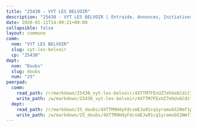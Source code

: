 ```yaml
---
title: "25430 - VYT LES BELVOIR"
description: "25430 - VYT LES BELVOIR | Entraide, Annonces, Initiatives"
date: 2020-01-11T14:09:21+09:00
collapsible: false
layout: commune
comm:
  nom: "VYT LES BELVOIR"
  slug: vyt-les-belvoir
  cp: "25430"
dept:
  nom: "Doubs"
  slug: doubs
  num: "25"
peerpad:
  comm:
    read_path: /r/markdown/25430_vyt-les-belvoir/4XTTM7FExUZ7ehUx6Cdit7bFdeUei7Z6EhFzH3kfNWRTXqfG7
    write_path: /w/markdown/25430_vyt-les-belvoir/4XTTM7FExUZ7ehUx6Cdit7bFdeUei7Z6EhFzH3kfNWRTXqfG7-K3TgUBMfD7dr5aBuDsbw3HGd6HfpeqqVu6PFbWVEDGgq33eDoLJWRuS1ANmM8fjxLG1KoHQUGG1dLye5kUCERRyhkHXpUgFaYTQmeAhHtV9ShGXPS75bnzdNGgrcBC8tLhRZmUpK
  dept:
    read_path: /r/markdown/25_doubs/4XTTM9HdyFdcsmEJw91cq1yramubS2Nmf1ps2s84xcMxY74Zv
    write_path: /w/markdown/25_doubs/4XTTM9HdyFdcsmEJw91cq1yramubS2Nmf1ps2s84xcMxY74Zv-K3TgURza6A4QY75MscA2g52nUX9tjMQaHW9mgBSgyRKNNp3M6gkaXA9iDDtpbSx22mTSZbQLYS1izbwsznz8e9u5BERCmGKxZ379xV2nAaDe1bGyxrjytc7G1EcbGtknRFYQ1Lxp
---
```


